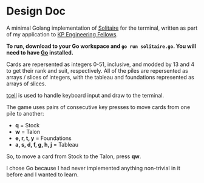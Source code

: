 # Design Doc

A minimal Golang implementation of [Solitaire](https://bicyclecards.com/how-to-play/solitaire/) for the terminal, written as part of my application to [KP Engineering Fellows](https://fellows.kleinerperkins.com/).

**To run, download to your Go workspace and `go run solitaire.go`. You will need to have [Go](https://golang.org/doc/install) installed.**

Cards are repersented as integers 0-51, inclusive, and modded by 13 and 4 to get their rank and suit, respectively. All of the piles are repersented as arrays / slices of integers, with the tableau and foundations represented as arrays of slices.

[tcell](https://github.com/gdamore/tcell) is used to handle keyboard input and draw to the terminal.

The game uses pairs of consecutive key presses to move cards from one pile to another:

- **q** = Stock
- **w** = Talon
- **e, r, t, y** = Foundations
- **a, s, d, f, g, h, j** = Tableau

So, to move a card from Stock to the Talon, press **qw**.

I chose Go because I had never implemented anything non-trivial in it before and I wanted to learn.
